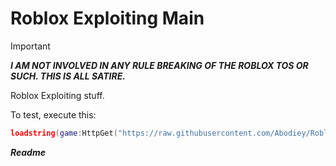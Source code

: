 # Roblox Exploiting Main
> [!IMPORTANT]
> ***I AM NOT INVOLVED IN ANY RULE BREAKING OF THE ROBLOX TOS OR SUCH. THIS IS ALL SATIRE.***

Roblox Exploiting stuff.

To test, execute this:
```Lua
loadstring(game:HttpGet("https://raw.githubusercontent.com/Abodiey/Roblox/main/HelloWorld.lua"))() -- Template
```
***Readme***
